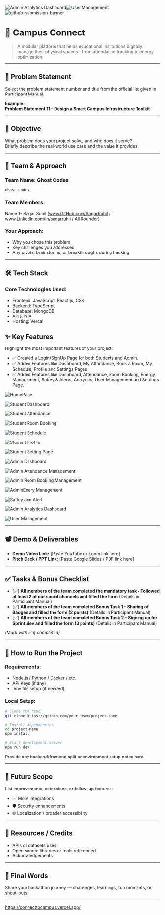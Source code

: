 ![Admin Analytics Dashboard](https://github.com/user-attachments/assets/3acfbae1-62bb-4ea1-9286-6ba5dea74150)![User Management](https://github.com/user-attachments/assets/eca079b0-a24b-49d6-9d85-6386cd576227)
![github-submission-banner](https://github.com/user-attachments/assets/a1493b84-e4e2-456e-a791-ce35ee2bcf2f)

# 🚀 Campus Connect

> A modular platform that helps educational institutions digitally manage their physical spaces - from attendance tracking to energy optimization.

---

## 📌 Problem Statement

Select the problem statement number and title from the official list given in Participant Manual.

**Example:**  
**Problem Statement 11 – Design a Smart Campus Infrastructure Toolkit**

---

## 🎯 Objective

What problem does your project solve, and who does it serve?  
Briefly describe the real-world use case and the value it provides.

---

## 🧠 Team & Approach

### Team Name: Ghost Codes 
`Ghost Codes`

### Team Members:  
Name 1- Sagar Sunil (www.GitHub.com/SagarRuhil / www.LinkedIn.com/in/sagarruhil / All Rounder)  

### Your Approach:  
- Why you chose this problem  
- Key challenges you addressed  
- Any pivots, brainstorms, or breakthroughs during hacking  

---

## 🛠️ Tech Stack

### Core Technologies Used:
- Frontend: JavaScript, React.js, CSS
- Backend: TypeScript
- Database: MongoDB
- APIs: N/A
- Hosting: Vercal


## ✨ Key Features

Highlight the most important features of your project:

- ✅ Created a Login/SignUp Page for both Students and Admin.
- ✅ Added Features like Dashboard, My Attandance, Book a Room, My Schedule, Profile and Settings Pages
- ✅ Added Features like Dashboard, Attendance, Room Booking, Energy Management, Saftey & Alerts, Analytics, User Management and Settings Page.

  
![HomePage](https://github.com/user-attachments/assets/ef193111-b3bd-445a-92bc-1a39d5af2e4f)

![Student Dashboard](https://github.com/user-attachments/assets/39ccb72a-b88a-4b32-847d-01977f4382ad)

![Student Attendance](https://github.com/user-attachments/assets/4fe8e5de-fc8f-4370-814c-68f54a29ff92)

![Student Room Booking](https://github.com/user-attachments/assets/e938765a-37fb-4ab2-8c64-b4428c8dde43)

![Student Schedule](https://github.com/user-attachments/assets/c9d6b8c0-9973-4b60-9359-34067bf2f5d5)

![Student Profile](https://github.com/user-attachments/assets/8fb5a484-08d1-44df-93f6-2b0e545cc334)

![Student Setting Page](https://github.com/user-attachments/assets/9ab9e167-900f-457c-b880-2c6d3c941840)


![Admin Dashboard](https://github.com/user-attachments/assets/c7539b00-c5bb-4c4a-aea7-c1c0b35520c5)

![Admin Attendance Management](https://github.com/user-attachments/assets/3e631eae-bc47-4e7e-9618-b426273fd6fe)

![Admin Room Booking Management](https://github.com/user-attachments/assets/0c5a8b22-def7-452f-8fa3-6743c33abc8e)

![AdminEnery Management](https://github.com/user-attachments/assets/c4ab8134-7b67-491c-8965-bb96b9163128)

![Saftey and Alert](https://github.com/user-attachments/assets/0d49c656-bd6c-433b-90c4-f55bd66f0718)

![Admin Analytics Dashboard](https://github.com/user-attachments/assets/f12ed327-66d6-4c76-aaa9-95eb4f866363)

![User Management](https://github.com/user-attachments/assets/85e2bc36-34be-4cf4-8241-7a06df349411)



---

## 📽️ Demo & Deliverables

- **Demo Video Link:** [Paste YouTube or Loom link here]  
- **Pitch Deck / PPT Link:** [Paste Google Slides / PDF link here]  

---

## ✅ Tasks & Bonus Checklist

- [✅] **All members of the team completed the mandatory task - Followed at least 2 of our social channels and filled the form** (Details in Participant Manual)  
- [✅] **All members of the team completed Bonus Task 1 - Sharing of Badges and filled the form (2 points)**  (Details in Participant Manual)
- [✅] **All members of the team completed Bonus Task 2 - Signing up for Sprint.dev and filled the form (3 points)**  (Details in Participant Manual)

*(Mark with ✅ if completed)*

---

## 🧪 How to Run the Project

### Requirements:
- Node.js / Python / Docker / etc.
- API Keys (if any)
- .env file setup (if needed)

### Local Setup:
```bash
# Clone the repo
git clone https://github.com/your-team/project-name

# Install dependencies
cd project-name
npm install

# Start development server
npm run dev
```

Provide any backend/frontend split or environment setup notes here.

---

## 🧬 Future Scope

List improvements, extensions, or follow-up features:

- 📈 More integrations  
- 🛡️ Security enhancements  
- 🌐 Localization / broader accessibility  

---

## 📎 Resources / Credits

- APIs or datasets used  
- Open source libraries or tools referenced  
- Acknowledgements  

---

## 🏁 Final Words

Share your hackathon journey — challenges, learnings, fun moments, or shout-outs!

---

https://connecttocampus.vercel.app/
